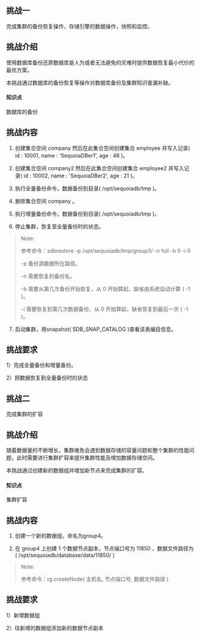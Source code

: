 ## 挑战一

完成集群的备份恢复操作，存储引擎的数据操作，快照和监控。

## 挑战介绍

使用数据库备份还原数据库是人为或者无法避免的灾难时提供数据恢复最小代价的最优方案。

本挑战通过数据库的备份恢复等操作对数据库备份及集群知识查漏补缺。

#### 知识点

数据库的备份

## 挑战内容

1) 创建集合空间 company 然后在此集合空间创建集合 employee 并写入记录( id : 10001, name : 'SequoiaDBer1', age : 48 )。

2) 创建集合空间 company2 然后在此集合空间创建集合 employee2 并写入记录( id : 10002, name : 'SequoiaDBer2', age : 21 )。

3) 执行全量备份命令，数据备份到目录( /opt/sequoiadb/tmp )。

4) 删除集合空间 company 。

5) 执行增量备份命令，数据备份到目录( /opt/sequoiadb/tmp )。

6) 停止集群，恢复至全量备份时的状态。
>Note:
>
>参考命令：sdbrestore -p /opt/sequoiadb/tmp/group3/ -n full -b 0 -i 0
>
> -p 备份源数据所在路径。
>
> -n 需要恢复的备份名。
>
> -b 需要从第几次备份开始恢复，从 0 开始算起，缺省由系统自动计算 ( -1 )。
>
> -i 需要恢复到第几次数据备份，从 0 开始算起，缺省恢复到最后一次 ( -1 )。

7) 启动集群，用snapshot( SDB_SNAP_CATALOG )查看该表编目信息。

## 挑战要求

1）完成全量备份和增量备份。

2）把数据恢复到全量备份时的状态

## 挑战二 

完成集群的扩容

## 挑战介绍

随着数据量的不断增长，集群难免会遇到数据存储的容量问题和整个集群的性能问题，此时需要进行集群扩容来提升集群性能及增加数据存储空间。

本挑战通过创建新的数据组并增加新节点来完成集群的扩容。

#### 知识点
集群扩容

## 挑战内容
1) 创建一个新的数据组，命名为group4。

2) 在 group4 上创建 1 个数据节点副本，节点端口号为 11850 ，数据文件路径为( /opt/sequoiadb/database/data/11850/ )
>Note:
>
>参考命令：rg.createNode( 主机名, 节点端口号, 数据文件路径 )
## 挑战要求

1）新增数据组

2）往新增的数据组添加新的数据节点副本


<!--
挑战1

一、
db.createCS("company");
db.createCS("company2");
db.company.createCL("employee");
db.company2.createCL("employee2");

db.company.employee.insert({id : 10001, name : 'SequoiaDBer1', age : 48})
db.company2.employee2.insert({id : 10002, name : 'SequoiaDBer2', age : 21})

二、
db.backup ( { Name : "fullback", Path : "/opt/sequoiadb/tmp/%g", Overwrite : true, Description : "full backup" } ) ; 

三、
db.dropCS("company")

四、
db.backup ( { Name : "fullback", Path : "/opt/sequoiadb/tmp/%g", EnsureInc : true } ) ;

五、
sdbstop -t all 

sdbrestore -p /opt/sequoiadb/tmp/SYSCatalogGroup/ -n fullback -b 0 -i 0
sdbrestore -p /opt/sequoiadb/tmp/group1/ -n fullback -b 0 -i 0
sdbrestore -p /opt/sequoiadb/tmp/group2/ -n fullback -b 0 -i 0
sdbrestore -p /opt/sequoiadb/tmp/group3/ -n fullback -b 0 -i 0

六、
sdbstart -t all 


挑战2

db.createRG ( "group4" ) ;

db.getRG ( "group4" ).createNode ( "yourhostname", 11850, "/opt/sequoiadb/database/data/11850/" ) ; 




-->
